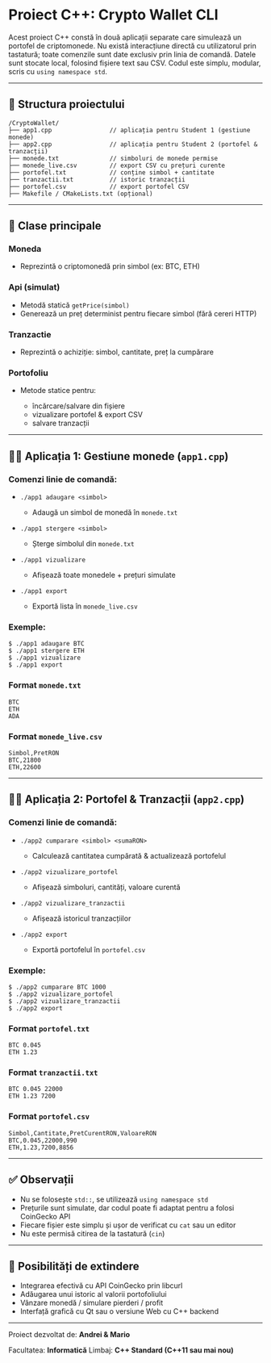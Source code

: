 # Proiect C++: Crypto Wallet CLI

Acest proiect C++ constă în două aplicații separate care simulează un portofel de criptomonede. Nu există interacțiune directă cu utilizatorul prin tastatură; toate comenzile sunt date exclusiv prin linia de comandă. Datele sunt stocate local, folosind fișiere text sau CSV. Codul este simplu, modular, scris cu `using namespace std`.

---

## 📁 Structura proiectului

```
/CryptoWallet/
├── app1.cpp                // aplicația pentru Student 1 (gestiune monede)
├── app2.cpp                // aplicația pentru Student 2 (portofel & tranzacții)
├── monede.txt              // simboluri de monede permise
├── monede_live.csv         // export CSV cu prețuri curente
├── portofel.txt            // conține simbol + cantitate
├── tranzactii.txt          // istoric tranzacții
├── portofel.csv            // export portofel CSV
├── Makefile / CMakeLists.txt (opțional)
```

---

## 🧱 Clase principale

### Moneda

* Reprezintă o criptomonedă prin simbol (ex: BTC, ETH)

### Api (simulat)

* Metodă statică `getPrice(simbol)`
* Generează un preț determinist pentru fiecare simbol (fără cereri HTTP)

### Tranzactie

* Reprezintă o achiziție: simbol, cantitate, preț la cumpărare

### Portofoliu

* Metode statice pentru:

  * încărcare/salvare din fișiere
  * vizualizare portofel & export CSV
  * salvare tranzacții

---

## 🧑‍💼 Aplicația 1: Gestiune monede (`app1.cpp`)

### Comenzi linie de comandă:

* `./app1 adaugare <simbol>`

  * Adaugă un simbol de monedă în `monede.txt`
* `./app1 stergere <simbol>`

  * Șterge simbolul din `monede.txt`
* `./app1 vizualizare`

  * Afișează toate monedele + prețuri simulate
* `./app1 export`

  * Exportă lista în `monede_live.csv`

### Exemple:

```
$ ./app1 adaugare BTC
$ ./app1 stergere ETH
$ ./app1 vizualizare
$ ./app1 export
```

### Format `monede.txt`

```
BTC
ETH
ADA
```

### Format `monede_live.csv`

```
Simbol,PretRON
BTC,21800
ETH,22600
```

---

## 👨‍💻 Aplicația 2: Portofel & Tranzacții (`app2.cpp`)

### Comenzi linie de comandă:

* `./app2 cumparare <simbol> <sumaRON>`

  * Calculează cantitatea cumpărată & actualizează portofelul
* `./app2 vizualizare_portofel`

  * Afișează simboluri, cantități, valoare curentă
* `./app2 vizualizare_tranzactii`

  * Afișează istoricul tranzacțiilor
* `./app2 export`

  * Exportă portofelul în `portofel.csv`

### Exemple:

```
$ ./app2 cumparare BTC 1000
$ ./app2 vizualizare_portofel
$ ./app2 vizualizare_tranzactii
$ ./app2 export
```

### Format `portofel.txt`

```
BTC 0.045
ETH 1.23
```

### Format `tranzactii.txt`

```
BTC 0.045 22000
ETH 1.23 7200
```

### Format `portofel.csv`

```
Simbol,Cantitate,PretCurentRON,ValoareRON
BTC,0.045,22000,990
ETH,1.23,7200,8856
```

---

## ✅ Observații

* Nu se folosește `std::`, se utilizează `using namespace std`
* Prețurile sunt simulate, dar codul poate fi adaptat pentru a folosi CoinGecko API
* Fiecare fișier este simplu și ușor de verificat cu `cat` sau un editor
* Nu este permisă citirea de la tastatură (`cin`)

---

## 🔧 Posibilități de extindere

* Integrarea efectivă cu API CoinGecko prin libcurl
* Adăugarea unui istoric al valorii portofoliului
* Vânzare monedă / simulare pierderi / profit
* Interfață grafică cu Qt sau o versiune Web cu C++ backend

---

Proiect dezvoltat de: **Andrei & Mario**

Facultatea: **Informatică**
Limbaj: **C++ Standard (C++11 sau mai nou)**
